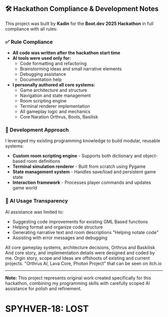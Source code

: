## 🛠️ Hackathon Compliance & Development Notes

This project was built by **Kadin** for the **Boot.dev 2025 Hackathon** in full compliance with all rules:

### ✅ Rule Compliance

* **All code was written after the hackathon start time**
* **AI tools were used only for:**
  - Code formatting and refactoring
  - Brainstorming ideas and small narrative elements
  - Debugging assistance
  - Documentation help
* **I personally authored all core systems:**
  - Game architecture and structure
  - Navigation and state management
  - Room scripting engine
  - Terminal renderer implementation
  - All gameplay logic and mechanics
  - Core Naration Orthrus, Boots, Basilisk

### 🔧 Development Approach

I leveraged my existing programming knowledge to build modular, reusable systems:

* **Custom room scripting engine** - Supports both dictionary and object-based room definitions
* **Terminal simulation renderer** - Built from scratch using Pygame
* **State management system** - Handles save/load and persistent game state
* **Interaction framework** - Processes player commands and updates game world

### 📝 AI Usage Transparency

AI assistance was limited to:
- Suggesting code improvements for existing GML Based functions
- Helping format and organize code structure
- Generating narrative text and room descriptions "Helping notate code"
- Assisting with error messages and debugging

All core gameplay systems, architecture decisions, Orthrus and Baskilisk And core story, and implementation details were designed and coded by me. Orgin story, scope and Ideas are offshoots of existing and current projects. "Orthrus AI, Lava Core, Photon Project" that can be seen on itch.io

---

**Note:** This project represents original work created specifically for this hackathon, combining my programming skills with carefully scoped AI assistance for polish and refinement.

# SPYHVER-18: LOST
